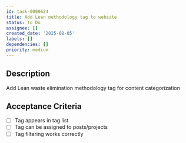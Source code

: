 ```yaml
---
id: task-0000624
title: Add Lean methodology tag to website
status: To Do
assignee: []
created_date: '2025-08-05'
labels: []
dependencies: []
priority: medium
---
```


## Description

Add Lean waste elimination methodology tag for content categorization

## Acceptance Criteria

- [ ] Tag appears in tag list
- [ ] Tag can be assigned to posts/projects
- [ ] Tag filtering works correctly
